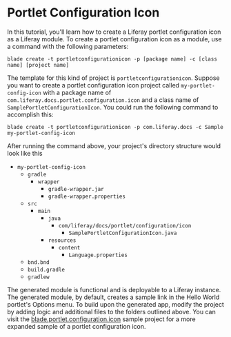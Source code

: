 # Portlet Configuration Icon [](id=portlet-configuration-icon)

In this tutorial, you'll learn how to create a Liferay portlet configuration
icon as a Liferay module. To create a portlet configuration icon as a module,
use a command with the following parameters: 

    blade create -t portletconfigurationicon -p [package name] -c [class name] [project name]

The template for this kind of project is `portletconfigurationicon`. Suppose you
want to create a portlet configuration icon project called
`my-portlet-config-icon` with a package name of
`com.liferay.docs.portlet.configuration.icon` and a class name of
`SamplePortletConfigurationIcon`. You could run the following command to
accomplish this:

    blade create -t portletconfigurationicon -p com.liferay.docs -c Sample my-portlet-config-icon

After running the command above, your project's directory structure would look
like this

- `my-portlet-config-icon`
    - `gradle`
        - `wrapper`
            - `gradle-wrapper.jar`
            - `gradle-wrapper.properties`
    - `src`
        - `main`
            - `java`
                - `com/liferay/docs/portlet/configuration/icon`
                    - `SamplePortletConfigurationIcon.java`
            - `resources`
                - `content`
                    - `Language.properties`
    - `bnd.bnd`
    - `build.gradle`
    - `gradlew`

The generated module is functional and is deployable to a Liferay instance. The
generated module, by default, creates a sample link in the Hello World portlet's
Options menu. To build upon the generated app, modify the project by adding
logic and additional files to the folders outlined above. You can visit the
[blade.portlet.configuration.icon](https://github.com/liferay/liferay-blade-samples/tree/master/liferay-gradle/blade.portlet.configuration.icon)
sample project for a more expanded sample of a portlet configuration icon.
